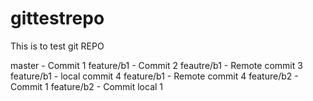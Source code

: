 # gittestrepo
This is to test git REPO

master - Commit 1
feature/b1 - Commit 2
feautre/b1 - Remote commit 3
feature/b1 - local commit 4
feature/b1 - Remote commit 4
feature/b2 - Commit 1
feature/b2 - Commit local 1
